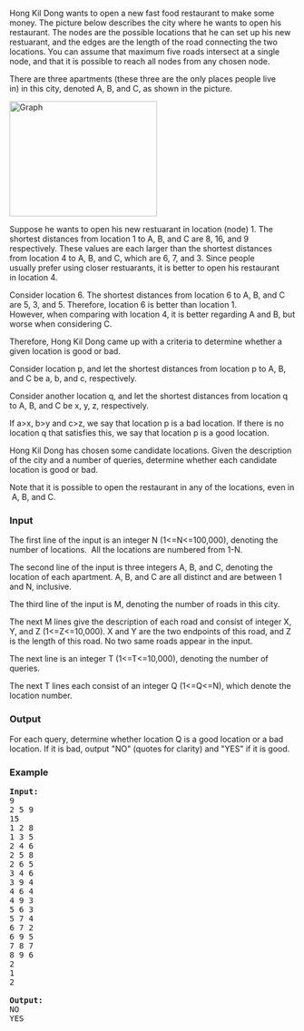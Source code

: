 <p>Hong Kil Dong wants to open a new fast food&nbsp;restaurant to make some money. The picture below describes the city where&nbsp;he wants to open&nbsp;his restaurant. The&nbsp;nodes are the possible&nbsp;locations that he can set up his new restuarant, and the edges are the&nbsp;length of the road&nbsp;connecting the&nbsp;two locations. You can assume that maximum five roads&nbsp;intersect at a single node, and that it is possible to reach&nbsp;all&nbsp;nodes&nbsp;from any chosen node.</p>
<p>There are three apartments (these three&nbsp;are the only&nbsp;places people live in)&nbsp;in this city, denoted A, B, and C, as shown in the picture.</p>
<p><img title="Graph" src="file://GVPEUb4s.png" alt="Graph" width="260" height="203"></p>
<p>Suppose he wants to open his new restuarant in location (node)&nbsp;1. The shortest distances from&nbsp;location 1 to A, B, and C are 8, 16, and 9 respectively.&nbsp;These values&nbsp;are each larger than the shortest&nbsp;distances from&nbsp;location 4 to A, B, and C, which are 6, 7, and 3. Since people usually&nbsp;prefer using&nbsp;closer restuarants, it is better to open his restaurant in&nbsp;location 4.</p>
<p>Consider&nbsp;location 6. The shortest&nbsp;distances from&nbsp;location 6 to A,&nbsp;B, and C are 5, 3, and 5.&nbsp;Therefore,&nbsp;location 6 is better than location 1. However,&nbsp;when comparing&nbsp;with location 4, it is better regarding&nbsp;A and B, but worse&nbsp;when considering&nbsp;C.</p>
<p>Therefore, Hong Kil Dong came up with a&nbsp;criteria to determine whether a given&nbsp;location is good or bad.</p>
<p>Consider location p, and let&nbsp;the shortest&nbsp;distances from location p to A, B, and C be a, b, and c, respectively.&nbsp;&nbsp;&nbsp;&nbsp;&nbsp;&nbsp;&nbsp;&nbsp;</p>
<p>Consider another&nbsp;location q, and let the shortest&nbsp;distances from location q to A, B, and C be x, y, z, respectively.</p>
<p>If a&gt;x, b&gt;y and c&gt;z, we say that location p is a bad location. If there is no location q that satisfies this, we say that location p is a good location.</p>
<p>Hong Kil Dong has chosen some candidate locations. Given the description of the city and a number of queries, determine whether&nbsp;each&nbsp;candidate location is good or bad.</p>
<p>Note that it is possible to open the restaurant in any of the locations, even in &nbsp;A, B, and C.</p>
<h3>Input</h3>
<p>The first line of the input is an integer N (1&lt;=N&lt;=100,000), denoting the number of locations. &nbsp;All the locations are numbered from 1-N.</p>
<p>The second line of the input is three integers A, B, and C, denoting the location of each apartment. A, B, and C are all&nbsp;distinct and are between 1 and N, inclusive.</p>
<p>The third line of the input is M, denoting the number of roads in this city.</p>
<p>The next M lines give the description of each road and consist of integer X, Y, and Z (1&lt;=Z&lt;=10,000). X and Y are the two endpoints of this road, and Z is the length of this road. No two same roads appear in the input.</p>
<p>The next line is an integer T (1&lt;=T&lt;=10,000), denoting the number of queries.</p>
<p>The next&nbsp;T lines&nbsp;each consist of an integer Q (1&lt;=Q&lt;=N), which denote the location number.&nbsp;</p>
<h3>Output</h3>
<p>For each query, determine whether location Q is a good location or a bad location. If it is bad, output "NO" (quotes for clarity) and "YES" if it is good.</p>
<h3>Example</h3>
<pre><strong>Input:</strong>
9<br>2 5 9<br>15<br>1 2 8<br>1 3 5<br>2 4 6<br>2 5 8<br>2 6 5<br>3 4 6<br>3 9 4<br>4 6 4<br>4 9 3<br>5 6 3<br>5 7 4<br>6 7 2<br>6 9 5<br>7 8 7<br>8 9 6<br>2<br>1<br>2<br>
<strong>Output:</strong>
NO<br>YES<br>
</pre>